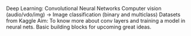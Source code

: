 Deep Learning: Convolutional Neural Networks
Computer vision (audio/vdo/img) -> Image classification (binary and multiclass)
Datasets from Kaggle
Aim: To know more about conv layers and training a model in neural nets. Basic building blocks for upcoming great ideas. 
